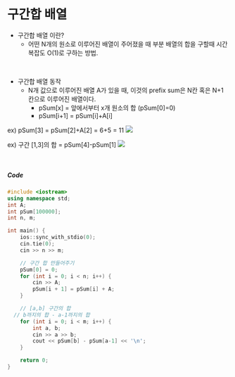 구간합 배열
===========

- 구간합 배열 이란?
  - 어떤 N개의 원소로 이루어진 배열이 주어졌을 때 부분 배열의 합을 구할때 시간복잡도 O(1)로 구하는 방법.
<br>

- 구간합 배열 동작<br>
  - N개 값으로 이루어진 배열 A가 있을 때, 이것의 prefix sum은 N칸 혹은 N+1칸으로 이루어진 배열이다.
    - pSum[x] = 앞에서부터 x개 원소의 합 (pSum[0]=0)
    - pSum[i+1] = pSum[i]+A[i]



ex) pSum[3] = pSum[2]+A[2] = 6+5 = 11
<img src="https://mblogthumb-phinf.pstatic.net/MjAxODExMjNfMTk2/MDAxNTQyOTUzNjgwNzI2.aueYJRPQCeUKuK1Nlvdq_h__JQSfQ4ER-JLjYYckmjwg.0KaOxJnmewHxYq244UxGcbBe5RAXLWb_LZW4DpKy37Mg.PNG.kks227/2.png?type=w2">
<br>

ex) 구간 [1,3]의 합 = pSum[4]-pSum[1]
<img src="https://mblogthumb-phinf.pstatic.net/MjAxODExMjNfNzAg/MDAxNTQyOTUzNjgxMDI2.DPXIEG6LPbdqpeIurxo6kRBraLWMbZWZPWPyawnKp2Ig.Ld8aWVljODzkRZLXl39DOk7Qh8FrGeptePvZt_IQDQ8g.PNG.kks227/3.png?type=w2">

<br>

##### Code

```c++
#include <iostream>
using namespace std;
int A;
int pSum[100000];
int n, m;

int main() {
	ios::sync_with_stdio(0);
	cin.tie(0);
	cin >> n >> m;

	// 구간 합 만들어주기
	pSum[0] = 0;
	for (int i = 0; i < n; i++) {
		cin >> A;
		pSum[i + 1] = pSum[i] + A;
	}

	// [a,b] 구간의 합
  // b까지의 합 - a-1까지의 합
	for (int i = 0; i < m; i++) {
		int a, b;
		cin >> a >> b;
		cout << pSum[b] - pSum[a-1] << '\n';
	}

	return 0;
}

```
